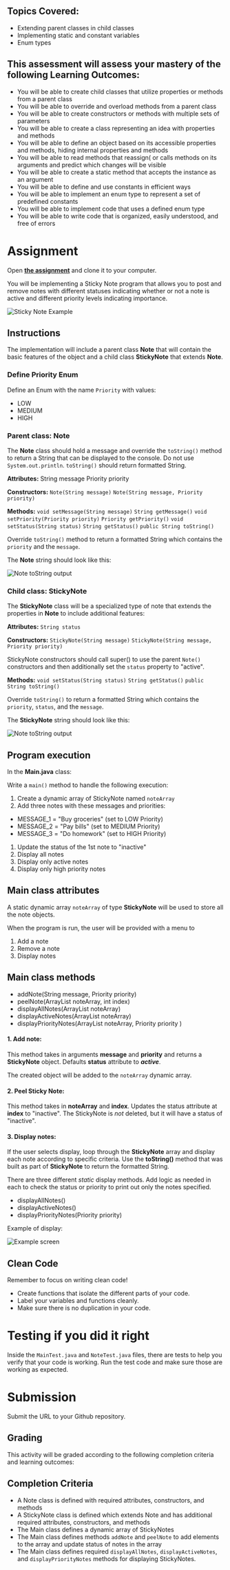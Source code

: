 ## Topics Covered:
- Extending parent classes in child classes
- Implementing static and constant variables
- Enum types

## This assessment will assess your mastery of the following Learning Outcomes:
* You will be able to create child classes that utilize properties or methods from a parent class
* You will be able to override and overload methods from a parent class
* You will be able to create constructors or methods with multiple sets of parameters
* You will be able to create a class representing an idea with properties and methods
* You will be able to define an object based on its accessible properties and methods, hiding internal properties and methods
* You will be able to read methods that reassign( or calls methods on its arguments and predict which changes will be visible 
* You will be able to create a static method that accepts the instance as an argument
* You will be able to define and use constants in efficient ways
* You will be able to implement an enum type to represent a set of predefined constants
* You will be able to implement code that uses a defined enum type
* You will be able to write code that is organized, easily understood, and free of errors

# Assignment
Open [**the assignment**](https://classroom.github.com/a/l3HTgrBT) and clone it to your computer.

You will be implementing a Sticky Note program that allows you to post and remove notes with different statuses indicating whether or not a note is active and different priority levels indicating importance.   

![Sticky Note Example](Assessment-81ee3c49f7adfa07ed1c60b8ea734a19614f684ecef4960bff0a6c460ff66ca4.png)  


## Instructions
The implementation will include a parent class __Note__ that will contain the basic features of the object and a child class __StickyNote__ that extends __Note__.

### Define Priority Enum
Define an Enum with the name `Priority` with values:
* LOW
* MEDIUM
* HIGH

### Parent class: Note

The __Note__ class should hold a message and override the `toString()` method to return a String that can be displayed to the console. Do not use `System.out.println`. `toString()` should return formatted String.

__Attributes:__
String message
Priority priority

__Constructors:__
`Note(String message)`
`Note(String message, Priority priority)`

__Methods:__
`void setMessage(String message)`
`String getMessage()`
`void setPriority(Priority priority)`
`Priority getPriority()`
`void setStatus(String status)`
`String getStatus()`
`public String toString()`

Override `toString()` method to return a formatted String which contains the `priority` and the `message`.

The **Note** string should look like this:

![Note toString output](./Assessment-note-to-string-output.PNG)

### Child class: StickyNote

The __StickyNote__ class will be a specialized type of note that extends the properties in __Note__ to include additional features: 

__Attributes:__
`String status`

__Constructors:__
`StickyNote(String message)`
`StickyNote(String message, Priority priority)`

StickyNote constructors should call super() to use the parent `Note()` constructors and then additionally set the `status` property to "active".

__Methods:__
`void setStatus(String status)`
`String getStatus()`
`public String toString()`

Override `toString()` to return a formatted String which contains the `priority`, `status`, and the `message`. 

The **StickyNote** string should look like this:

![Note toString output](./Assessment-sticky-note-to-string-output.PNG)

## Program execution
In the __Main.java__ class: 

Write a `main()` method to handle the following execution: 
1. Create a dynamic array of StickyNote named `noteArray` 
2. Add three notes with these messages and priorities:
* MESSAGE_1 = "Buy groceries" (set to LOW Priority)
* MESSAGE_2 = "Pay bills" (set to MEDIUM Priority)
* MESSAGE_3 = "Do homework" (set to HIGH Priority)
    
1. Update the status of the 1st note to "inactive"
2. Display all notes
3. Display only active notes
4. Display only high priority notes

## Main class attributes
A static dynamic array `noteArray` of type __StickyNote__ will be used to store all the note objects. 

When the program is run, the user will be provided with a menu to 
1. Add a note
2. Remove a note
3. Display notes 

## Main class methods
* addNote(String message, Priority priority)
* peelNote(ArrayList<StickyNote> noteArray, int index)
* displayAllNotes(ArrayList<StickyNote> noteArray)
* displayActiveNotes(ArrayList<StickyNote> noteArray)
* displayPriorityNotes(ArrayList<StickyNote> noteArray, Priority priority )
 
#### 1. Add note: 
This method takes in arguments __message__ and __priority__ and returns a __StickyNote__ object. Defaults __status__ attribute to ***active***.   

The created object will be added to the `noteArray` dynamic array.

#### 2. Peel Sticky Note: 
This method takes in __noteArray__ and __index__. Updates the status attribute at __index__ to "inactive". The StickyNote is *not* deleted, but it will have a status of "inactive".

#### 3. Display notes: 
If the user selects display, loop through the __StickyNote__ array and display each note according to specific criteria. Use the __toString()__ method that was built as part of __StickyNote__ to return the formatted String.

There are three different *static* display methods. Add logic as needed in each to check the status or priority to print out only the notes specified. 

* displayAllNotes()
* displayActiveNotes()
* displayPriorityNotes(Priority priority)

Example of display: 


![Example screen](Assessment-1d94ee669bd639a9cfc10cfe14db27c2671d4195727947667c3741c17dd3f6ec.png)  


## Clean Code
Remember to focus on writing clean code!  
* Create functions that isolate the different parts of your code.
* Label your variables and functions cleanly.
* Make sure there is no duplication in your code.


# Testing if you did it right
Inside the `MainTest.java` and `NoteTest.java` files, there are tests to help you verify that your code is working.  Run the test code and make sure those are working as expected.


# Submission
Submit the URL to your Github repository.

## Grading
This activity will be graded according to the following completion criteria and learning outcomes:

## Completion Criteria
* A Note class is defined with required attributes, constructors, and methods
* A StickyNote class is defined which extends Note and has additional required attributes, constructors, and methods
* The Main class defines a dynamic array of StickyNotes 
* The Main class defines methods `addNote` and `peelNote` to add elements to the array and update status of notes in the array
* The Main class defines required `displayAllNotes`, `displayActiveNotes`, and `displayPriorityNotes` methods for displaying StickyNotes.
